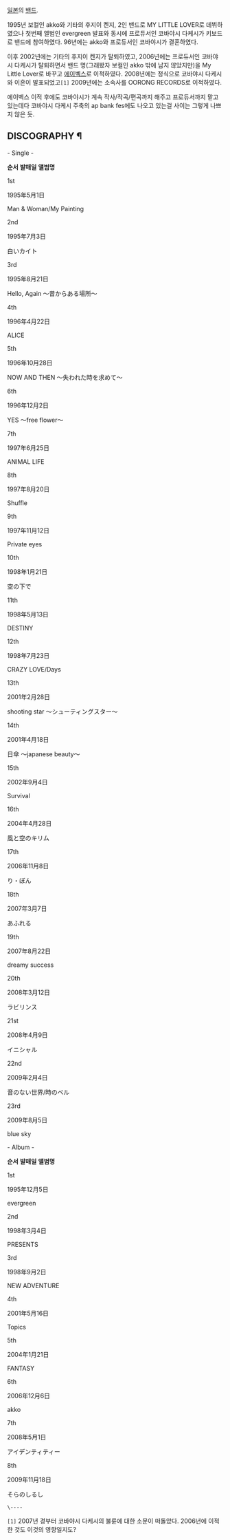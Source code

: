 [일본](%EC%9D%BC%EB%B3%B8.md)의 [밴드](%EB%B0%B4%EB%93%9C.md).

1995년 보컬인 akko와 기타의 후지이 켄지, 2인 밴드로 MY LITTLE LOVER로 데뷔하였으나 첫번째 앨범인 evergreen
발표와 동시에 프로듀서인 코바야시 다케시가 키보드로 밴드에 참여하였다. 96년에는 akko와 프로듀서인 코바야시가 결혼하였다.  

이후 2002년에는 기타의 후지이 켄지가 탈퇴하였고, 2006년에는 프로듀서인 코바야시 다케시가 탈퇴하면서 밴드 명(그래봤자 보컬인 akko
밖에 남지 않았지만)을 My Little Lover로 바꾸고
[에이벡스](%EC%97%90%EC%9D%B4%EB%B2%A1%EC%8A%A4.md)로 이적하였다. 2008년에는 정식으로 코바야시
다케시와 이혼이 발표되었고`[1]` 2009년에는 소속사를 OORONG RECORDS로 이적하였다.

에이벡스 이적 후에도 코바야시가 계속 작사/작곡/편곡까지 해주고 프로듀서까지 맡고 있는데다 코바야시 다케시 주축의 ap bank fes에도
나오고 있는걸 사이는 그렇게 나쁘지 않은 듯.  

## DISCOGRAPHY ¶

  

\- Single -  

  

**순서**
**발매일**
**앨범명**

1st

1995年5月1日

Man & Woman/My Painting

2nd

1995年7月3日

白いカイト

3rd

1995年8月21日

Hello, Again 〜昔からある場所〜

4th

1996年4月22日

ALICE

5th

1996年10月28日

NOW AND THEN 〜失われた時を求めて〜

6th

1996年12月2日

YES 〜free flower〜

7th

1997年6月25日

ANIMAL LIFE

8th

1997年8月20日

Shuffle

9th

1997年11月12日

Private eyes

10th

1998年1月21日

空の下で

11th

1998年5月13日

DESTINY

12th

1998年7月23日

CRAZY LOVE/Days

13th

2001年2月28日

shooting star 〜シューティングスター〜

14th

2001年4月18日

日傘 〜japanese beauty〜

15th

2002年9月4日

Survival

16th

2004年4月28日

風と空のキリム

17th

2006年11月8日

り・ぼん

18th

2007年3月7日

あふれる

19th

2007年8月22日

dreamy success

20th

2008年3月12日

ラビリンス

21st

2008年4月9日

イニシャル

22nd

2009年2月4日

音のない世界/時のベル

23rd

2009年8月5日

blue sky

  

\- Album -  

  

**순서**
**발매일**
**앨범명**

1st

1995年12月5日

evergreen

2nd

1998年3月4日

PRESENTS

3rd

1998年9月2日

NEW ADVENTURE

4th

2001年5月16日

Topics

5th

2004年1月21日

FANTASY

6th

2006年12月6日

akko

7th

2008年5月1日

アイデンティティー

8th

2009年11月18日

そらのしるし

  

`\----`

`[1]` 2007년 경부터 코바야시 다케시의 불륜에 대한 소문이 떠돌았다. 2006년에 이적한 것도 이것의 영향일지도?

